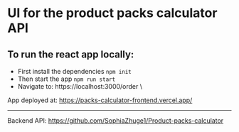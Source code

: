 # UI for the product packs calculator API 

## To run the react app locally:
- First install the dependencies ```npm init```
- Then start the app ```npm run start```
- Navigate to: https://localhost:3000/order \

App deployed at:
https://packs-calculator-frontend.vercel.app/ 

---
Backend API: https://github.com/SophiaZhuge1/Product-packs-calculator 
